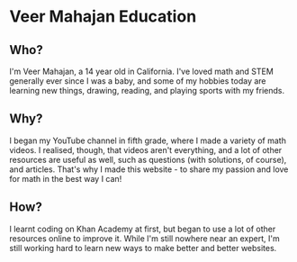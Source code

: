 # Veer Mahajan Education
## Who?
I'm Veer Mahajan, a 14 year old in California. I've loved math and STEM generally ever since I was a baby, and some of my hobbies today are learning new things, drawing, reading, and playing sports with my friends.
## Why?
I began my YouTube channel in fifth grade, where I made a variety of math videos. I realised, though, that videos aren't everything, and a lot of other resources are useful as well, such as questions (with solutions, of course), and articles. That's why I made this website - to share my passion and love for math in the best way I can!
## How?
I learnt coding on Khan Academy at first, but began to use a lot of other resources online to improve it. While I'm still nowhere near an expert, I'm still working hard to learn new ways to make better and better websites.
